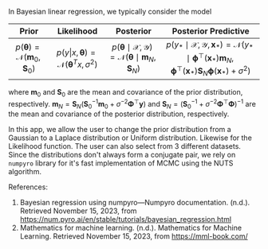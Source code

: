 In Bayesian linear regression, we typically consider the model

| Prior | Likelihood | Posterior | Posterior Predictive |
|:-----------------------------------------------------:|:------------------------------------------------------:|:------------------------------------------------------:|:------------------------------------------------------:|
| $p(\boldsymbol{\theta}) = \mathcal{N}(\mathbf{m}_0, \mathbf{S}_0)$ | $p(y \| x, \boldsymbol{\theta}) = \mathcal{N}(\boldsymbol{\theta}^T x, \sigma^2)$ | $p(\boldsymbol{\theta} \mid \mathcal{X}, \mathcal{Y})=\mathcal{N}\left(\boldsymbol{\theta} \mid \boldsymbol{m}_N, \boldsymbol{S}_N\right)$ | $p\left(y_* \mid \mathcal{X}, \mathcal{Y}, \boldsymbol{x}_*\right)=\mathcal{N}\left(y_* \mid \boldsymbol{\phi}^{\top}\left(\boldsymbol{x}_*\right) \boldsymbol{m}_N, \boldsymbol{\phi}^{\top}\left(\boldsymbol{x}_*\right) \boldsymbol{S}_N \boldsymbol{\phi}\left(\boldsymbol{x}_*\right)+\sigma^2\right)$ |


where $\mathbf{m}_0$ and $\mathbf{S}_0$ are the mean and covariance of the prior distribution, respectively. $\boldsymbol{m}_N=\boldsymbol{S}_N\left(\boldsymbol{S}_0^{-1} \boldsymbol{m}_0+\sigma^{-2} \boldsymbol{\Phi}^{\top} \boldsymbol{y}\right)$ and $\boldsymbol{S}_N=\left(\boldsymbol{S}_0^{-1}+\sigma^{-2} \boldsymbol{\Phi}^{\top} \boldsymbol{\Phi}\right)^{-1}$ are the mean and covariance of the posterior distribution, respectively.

In this app, we allow the user to change the prior distribution from a Gaussian to a Laplace distribution or Uniform distribution. Likewise for the Likelihood function. The user can also select from 3 different datasets. Since the distributions don't always form a conjugate pair, we rely on ```numpyro``` library for it's fast implementation of MCMC using the NUTS algorithm. 

References:
1. Bayesian regression using numpyro—Numpyro documentation. (n.d.). Retrieved November 15, 2023, from https://num.pyro.ai/en/stable/tutorials/bayesian_regression.html
2. Mathematics for machine learning. (n.d.). Mathematics for Machine Learning. Retrieved November 15, 2023, from https://mml-book.com/
